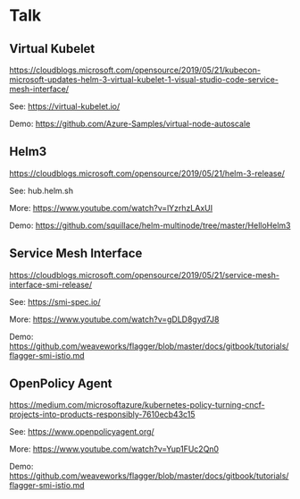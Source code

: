 # Talk

## Virtual Kubelet
https://cloudblogs.microsoft.com/opensource/2019/05/21/kubecon-microsoft-updates-helm-3-virtual-kubelet-1-visual-studio-code-service-mesh-interface/

See: https://virtual-kubelet.io/

Demo: https://github.com/Azure-Samples/virtual-node-autoscale

## Helm3
https://cloudblogs.microsoft.com/opensource/2019/05/21/helm-3-release/

See: hub.helm.sh

More: https://www.youtube.com/watch?v=lYzrhzLAxUI

Demo: https://github.com/squillace/helm-multinode/tree/master/HelloHelm3

## Service Mesh Interface
https://cloudblogs.microsoft.com/opensource/2019/05/21/service-mesh-interface-smi-release/

See: https://smi-spec.io/

More: https://www.youtube.com/watch?v=gDLD8gyd7J8

Demo: https://github.com/weaveworks/flagger/blob/master/docs/gitbook/tutorials/flagger-smi-istio.md

## OpenPolicy Agent
https://medium.com/microsoftazure/kubernetes-policy-turning-cncf-projects-into-products-responsibly-7610ecb43c15

See: https://www.openpolicyagent.org/

More: https://www.youtube.com/watch?v=Yup1FUc2Qn0

Demo: https://github.com/weaveworks/flagger/blob/master/docs/gitbook/tutorials/flagger-smi-istio.md
